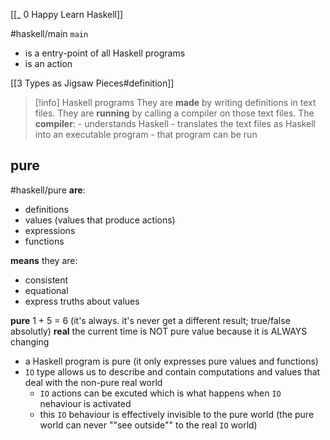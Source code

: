 [[_ 0 Happy Learn Haskell]]

#haskell/main
`main` 
- is a entry-point of all Haskell programs
- is an action

[[3 Types as Jigsaw Pieces#definition]]
>[!info] Haskell programs
>They are **made** by writing definitions in text files.
>They are **running** by calling a compiler on those text files.
>The **compiler**:
>		- understands Haskell
>		- translates the text files as Haskell into an executable program
>		- that program can be run

## pure
#haskell/pure
**are**:
- definitions
- values (values that produce actions)
- expressions
- functions

**means** they are:
- consistent
- equational
- express truths about values

**pure** 1 + 5 = 6 (it's always. it's never get a different result; true/false absolutly)
**real** the current time is NOT pure value because it is ALWAYS changing


- a Haskell program is pure (it only expresses pure values and functions)
- `IO` type allows us to describe and contain computations and values that deal with the non-pure real world
	- `IO` actions can be excuted which is what happens when `IO ` nehaviour is activated
	- this `IO` behaviour is effectively invisible to the pure world (the pure world can never ""see outside"" to the real `IO` world)












